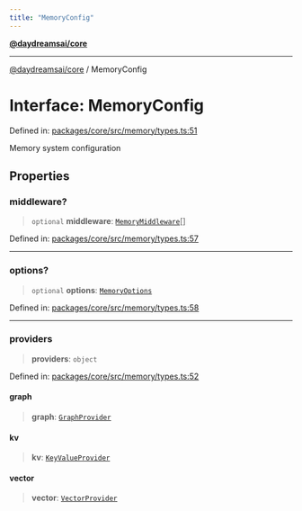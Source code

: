 ```yaml
---
title: "MemoryConfig"
---
```


[**@daydreamsai/core**](./api-reference.md)

***

[@daydreamsai/core](./api-reference.md) / MemoryConfig

# Interface: MemoryConfig

Defined in: [packages/core/src/memory/types.ts:51](https://github.com/dojoengine/daydreams/blob/cade502c379b7b9e103832026447c86310638fce/packages/core/src/memory/types.ts#L51)

Memory system configuration

## Properties

### middleware?

> `optional` **middleware**: [`MemoryMiddleware`](./MemoryMiddleware.md)[]

Defined in: [packages/core/src/memory/types.ts:57](https://github.com/dojoengine/daydreams/blob/cade502c379b7b9e103832026447c86310638fce/packages/core/src/memory/types.ts#L57)

***

### options?

> `optional` **options**: [`MemoryOptions`](./MemoryOptions.md)

Defined in: [packages/core/src/memory/types.ts:58](https://github.com/dojoengine/daydreams/blob/cade502c379b7b9e103832026447c86310638fce/packages/core/src/memory/types.ts#L58)

***

### providers

> **providers**: `object`

Defined in: [packages/core/src/memory/types.ts:52](https://github.com/dojoengine/daydreams/blob/cade502c379b7b9e103832026447c86310638fce/packages/core/src/memory/types.ts#L52)

#### graph

> **graph**: [`GraphProvider`](./GraphProvider.md)

#### kv

> **kv**: [`KeyValueProvider`](./KeyValueProvider.md)

#### vector

> **vector**: [`VectorProvider`](./VectorProvider.md)
